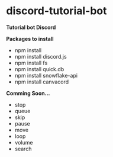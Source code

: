 # discord-tutorial-bot
**Tutorial bot Discord**

**Packages to install**
- npm install
- npm install discord.js
- npm install fs
- npm install quick.db
- npm install snowflake-api
- npm install canvacord

**Comming Soon...**
- stop
- queue
- skip
- pause
- move
- loop
- volume
- search

